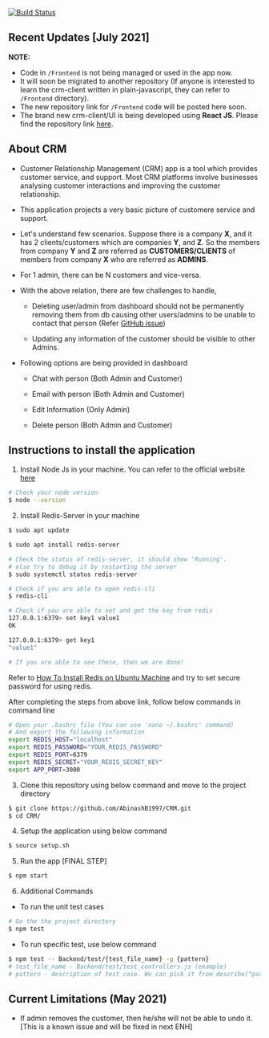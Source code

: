 [![Build Status](https://travis-ci.com/AbinashB1997/CRM.svg?branch=master)](https://travis-ci.com/AbinashB1997/CRM)

## Recent Updates [July 2021]

**NOTE:**
- Code in `/Frontend` is not being managed or used in the app now.
- It will soon be migrated to another repository (If anyone is interested to learn the crm-client written in plain-javascript, they can refer to `/Frontend` directory).
- The new repository link for `/Frontend` code will be posted here soon.
- The brand new crm-client/UI is being developed using **React JS**. Please find the repository link [here](https://github.com/AbinashB1997/crm-client).

## About CRM
- Customer Relationship Management (CRM) app is a tool which provides customer service, and support. Most CRM platforms involve businesses analysing customer interactions and improving the customer relationship.

- This application projects a very basic picture of customere service and support.

- Let's understand few scenarios. Suppose there is a company **X**, and it has 2 clients/customers which are companies **Y**, and **Z**. So the members from company **Y** and **Z** are referred as **CUSTOMERS/CLIENTS** of members from company **X** who are referred as **ADMINS**.

- For 1 admin, there can be N customers and vice-versa.

- With the above relation, there are few challenges to handle,
    - Deleting user/admin from dashboard should not be permanently removing them from db causing other users/admins to be unable to contact that person (Refer [GitHub issue](https://github.com/AbinashB1997/CRM/issues/31))
    
    - Updating any information of the customer should be visible to other Admins.
- Following options are being provided in dashboard
    - Chat with person (Both Admin and Customer)

    - Email with person (Both Admin and Customer)
    
    - Edit Information (Only Admin)
    
    - Delete person (Both Admin and Customer)

## Instructions to install the application
1. Install Node Js in your machine. You can refer to the official website [here](https://nodejs.org/en/download/)

```bash
# Check your node version
$ node --version
```

2. Install Redis-Server in your machine

```bash
$ sudo apt update

$ sudo apt install redis-server

# Check the status of redis-server, it should show 'Running'.
# else try to debug it by restarting the server
$ sudo systemctl status redis-server

# Check if you are able to open redis-cli
$ redis-cli

# Check if you are able to set and get the key from redis
127.0.0.1:6379> set key1 value1
OK

127.0.0.1:6379> get key1
"value1"

# If you are able to see these, then we are done!
```

Refer to [How To Install Redis on Ubuntu Machine](https://www.digitalocean.com/community/tutorials/how-to-install-and-secure-redis-on-ubuntu-18-04) and try to set secure password for using redis.

After completing the steps from above link, follow below commands in command line

```bash
# Open your .bashrc file (You can use 'nano ~/.bashrc' command)
# And export the following information
export REDIS_HOST="localhost"
export REDIS_PASSWORD="YOUR_REDIS_PASSWORD"
export REDIS_PORT=6379
export REDIS_SECRET="YOUR_REDIS_SECRET_KEY"
export APP_PORT=3000
```

3. Clone this repository using below command and move to the project directory

```bash
$ git clone https://github.com/AbinashB1997/CRM.git
$ cd CRM/
```

4. Setup the application using below command

```bash
$ source setup.sh
```

5. Run the app [FINAL STEP]

```bash
$ npm start
```

6. Additional Commands
- To run the unit test cases

```bash
# Go the the project directory
$ npm test
```

- To run specific test, use below command
```bash
$ npm test -- Backend/test/{test_file_name} -g {pattern}
# test_file_name - Backend/test/test_controllers.js (example)
# pattern - description of test case. We can pick it from describe("pattern", callback) or it("pattern", callback)
```
## Current Limitations (May 2021)

- If admin removes the customer, then he/she will not be able to undo it. [This is a known issue and will be fixed in next ENH]